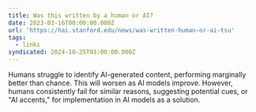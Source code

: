 ```yaml
---
title: Was this written by a human or AI?
date: 2023-03-16T00:00:00.000Z
url: 'https://hai.stanford.edu/news/was-written-human-or-ai-tsu'
tags:
  - links
syndicated: 2024-10-25T03:00:00.000Z
---
```


Humans struggle to identify AI-generated content, performing marginally better than chance. This will worsen as AI models improve. However, humans consistently fail for similar reasons, suggesting potential cues, or "AI accents," for implementation in AI models as a solution.
